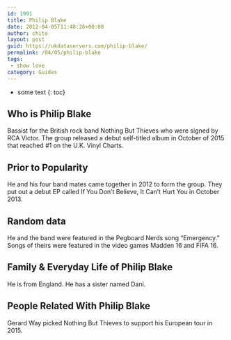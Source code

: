```yaml
---
id: 1991
title: Philip Blake
date: 2012-04-05T11:48:26+00:00
author: chito
layout: post
guid: https://ukdataservers.com/philip-blake/
permalink: /04/05/philip-blake
tags:
 - show love
category: Guides
---
```


* some text
{: toc}
          
          
## Who is  Philip Blake
                  
                  
                  
Bassist for the British rock band Nothing But Thieves who were signed by RCA Victor. The group released a debut self-titled album in October of 2015 that reached #1 on the U.K. Vinyl Charts.
                  
                
                
                
## Prior to Popularity 
                  
                  
                  
He and his four band mates came together in 2012 to form the group. They put out a debut EP called If You Don&#8217;t Believe, It Can&#8217;t Hurt You in October 2013.
                  
                
                
                
## Random data 
                  
                  
                  
He and the band were featured in the Pegboard Nerds song &#8220;Emergency.&#8221; Songs of theirs were featured in the video games Madden 16 and FIFA 16.
                  
                
                
                
## Family & Everyday Life of Philip Blake
                  
                  
                  
He is from England. He has a sister named Dani.
                  
                
                
                
## People Related With  Philip Blake
                  
                  
                  
Gerard Way picked Nothing But Thieves to support his European tour in 2015.
                  
                
              
            
          
          
          
    
    
  
